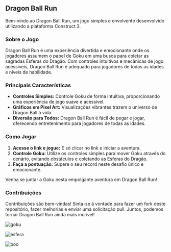 ## Dragon Ball Run

Bem-vindo ao Dragon Ball Run, um jogo simples e envolvente desenvolvido utilizando a plataforma Construct 3.

### Sobre o Jogo
Dragon Ball Run é uma experiência divertida e emocionante onde os jogadores assumem o papel de Goku em uma busca para coletar as sagradas Esferas do Dragão. Com controles intuitivos e mecânicas de jogo acessíveis, Dragon Ball Run é adequado para jogadores de todas as idades e níveis de habilidade.

### Principais Características
- **Controles Simples:** Controle Goku de forma intuitiva, proporcionando uma experiência de jogo suave e acessível.
- **Gráficos em Pixel Art:** Visualizações vibrantes trazem o universo de Dragon Ball à vida.
- **Diversão para Todos:** Dragon Ball Run é fácil de pegar e jogar, oferecendo entretenimento para jogadores de todas as idades.

### Como Jogar
1. **Acesse o link e jogue:** É só clicar no link e iniciar a aventura.
2. **Controle Goku:** Utilize os controles simples para mover Goku através do cenário, evitando obstáculos e coletando as Esferas do Dragão.
3. **Faça a pontuação:** Supere o seu record neste desafio único e emocionante.

Venha se juntar a Goku nesta empolgante aventura em Dragon Ball Run!

### Contribuições
Contribuições são bem-vindas! Sinta-se à vontade para fazer um fork deste repositório, fazer melhorias e enviar uma solicitação pull. Juntos, podemos tornar Dragon Ball Run ainda mais incrível!

![goku](https://github.com/ThiagoResende88/Dragon_Ball_Run/assets/117482959/aad3673c-b9e1-4567-a740-97c7076a862b)

![esfera](https://github.com/ThiagoResende88/Dragon_Ball_Run/assets/117482959/4cc9ee8c-ef6e-4786-95b0-80b5d9defc07)

![boo](https://github.com/ThiagoResende88/Dragon_Ball_Run/assets/117482959/206b60ca-6e5f-470f-abf0-cfea36f49fa4)
